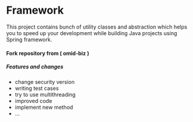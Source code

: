 # Framework

This project contains bunch of utility
classes and abstraction which helps you
to speed up your development while building
Java projects using Spring framework.

#### Fork repository from ( omid-biz )

##### Features and changes

* change security version
* writing test cases
* try to use multithreading
* improved code
* implement new method
* ...